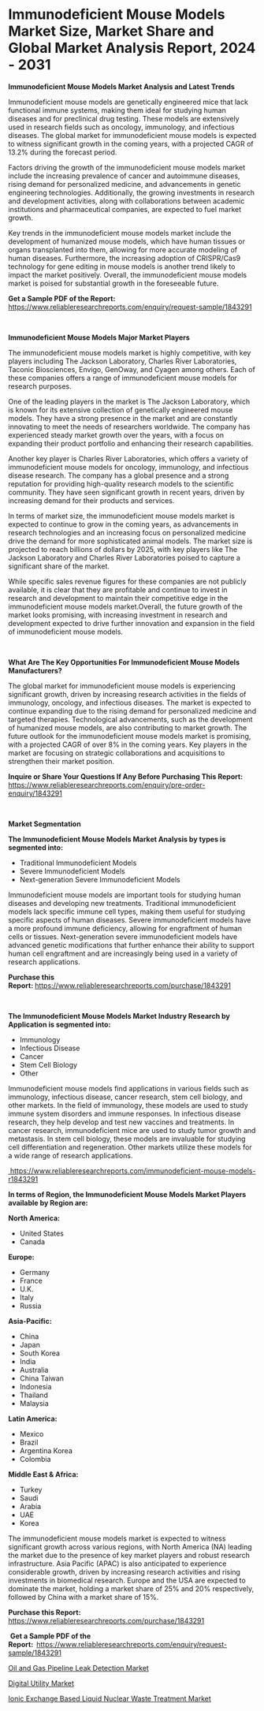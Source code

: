<p><h1>Immunodeficient Mouse Models Market Size, Market Share and Global Market Analysis Report, 2024 - 2031</h1></p><p><strong>Immunodeficient Mouse Models Market Analysis and Latest Trends</strong></p>
<p><p>Immunodeficient mouse models are genetically engineered mice that lack functional immune systems, making them ideal for studying human diseases and for preclinical drug testing. These models are extensively used in research fields such as oncology, immunology, and infectious diseases. The global market for immunodeficient mouse models is expected to witness significant growth in the coming years, with a projected CAGR of 13.2% during the forecast period.</p><p>Factors driving the growth of the immunodeficient mouse models market include the increasing prevalence of cancer and autoimmune diseases, rising demand for personalized medicine, and advancements in genetic engineering technologies. Additionally, the growing investments in research and development activities, along with collaborations between academic institutions and pharmaceutical companies, are expected to fuel market growth.</p><p>Key trends in the immunodeficient mouse models market include the development of humanized mouse models, which have human tissues or organs transplanted into them, allowing for more accurate modeling of human diseases. Furthermore, the increasing adoption of CRISPR/Cas9 technology for gene editing in mouse models is another trend likely to impact the market positively. Overall, the immunodeficient mouse models market is poised for substantial growth in the foreseeable future.</p></p>
<p><strong>Get a Sample PDF of the Report:&nbsp;</strong> <a href="https://www.reliableresearchreports.com/enquiry/request-sample/1843291">https://www.reliableresearchreports.com/enquiry/request-sample/1843291</a></p>
<p>&nbsp;</p>
<p><strong>Immunodeficient Mouse Models Major Market Players</strong></p>
<p><p>The immunodeficient mouse models market is highly competitive, with key players including The Jackson Laboratory, Charles River Laboratories, Taconic Biosciences, Envigo, GenOway, and Cyagen among others. Each of these companies offers a range of immunodeficient mouse models for research purposes.</p><p>One of the leading players in the market is The Jackson Laboratory, which is known for its extensive collection of genetically engineered mouse models. They have a strong presence in the market and are constantly innovating to meet the needs of researchers worldwide. The company has experienced steady market growth over the years, with a focus on expanding their product portfolio and enhancing their research capabilities.</p><p>Another key player is Charles River Laboratories, which offers a variety of immunodeficient mouse models for oncology, immunology, and infectious disease research. The company has a global presence and a strong reputation for providing high-quality research models to the scientific community. They have seen significant growth in recent years, driven by increasing demand for their products and services.</p><p>In terms of market size, the immunodeficient mouse models market is expected to continue to grow in the coming years, as advancements in research technologies and an increasing focus on personalized medicine drive the demand for more sophisticated animal models. The market size is projected to reach billions of dollars by 2025, with key players like The Jackson Laboratory and Charles River Laboratories poised to capture a significant share of the market.</p><p>While specific sales revenue figures for these companies are not publicly available, it is clear that they are profitable and continue to invest in research and development to maintain their competitive edge in the immunodeficient mouse models market.Overall, the future growth of the market looks promising, with increasing investment in research and development expected to drive further innovation and expansion in the field of immunodeficient mouse models.</p></p>
<p>&nbsp;</p>
<p><strong>What Are The Key Opportunities For Immunodeficient Mouse Models Manufacturers?</strong></p>
<p><p>The global market for immunodeficient mouse models is experiencing significant growth, driven by increasing research activities in the fields of immunology, oncology, and infectious diseases. The market is expected to continue expanding due to the rising demand for personalized medicine and targeted therapies. Technological advancements, such as the development of humanized mouse models, are also contributing to market growth. The future outlook for the immunodeficient mouse models market is promising, with a projected CAGR of over 8% in the coming years. Key players in the market are focusing on strategic collaborations and acquisitions to strengthen their market position.</p></p>
<p><strong>Inquire or Share Your Questions If Any Before Purchasing This Report:</strong> <a href="https://www.reliableresearchreports.com/enquiry/pre-order-enquiry/1843291">https://www.reliableresearchreports.com/enquiry/pre-order-enquiry/1843291</a></p>
<p>&nbsp;</p>
<p><strong>Market Segmentation</strong></p>
<p><strong>The Immunodeficient Mouse Models Market Analysis by types is segmented into:</strong></p>
<p><ul><li>Traditional Immunodeficient Models</li><li>Severe Immunodeficient Models</li><li>Next-generation Severe Immunodeficient Models</li></ul></p>
<p><p>Immunodeficient mouse models are important tools for studying human diseases and developing new treatments. Traditional immunodeficient models lack specific immune cell types, making them useful for studying specific aspects of human diseases. Severe immunodeficient models have a more profound immune deficiency, allowing for engraftment of human cells or tissues. Next-generation severe immunodeficient models have advanced genetic modifications that further enhance their ability to support human cell engraftment and are increasingly being used in a variety of research applications.</p></p>
<p><strong>Purchase this Report:&nbsp;</strong><a href="https://www.reliableresearchreports.com/purchase/1843291">https://www.reliableresearchreports.com/purchase/1843291</a></p>
<p>&nbsp;</p>
<p><strong>The Immunodeficient Mouse Models Market Industry Research by Application is segmented into:</strong></p>
<p><ul><li>Immunology</li><li>Infectious Disease</li><li>Cancer</li><li>Stem Cell Biology</li><li>Other</li></ul></p>
<p><p>Immunodeficient mouse models find applications in various fields such as immunology, infectious disease, cancer research, stem cell biology, and other markets. In the field of immunology, these models are used to study immune system disorders and immune responses. In infectious disease research, they help develop and test new vaccines and treatments. In cancer research, immunodeficient mice are used to study tumor growth and metastasis. In stem cell biology, these models are invaluable for studying cell differentiation and regeneration. Other markets utilize these models for a wide range of research applications.</p></p>
<p><a href="https://www.reliableresearchreports.com/immunodeficient-mouse-models-r1843291">&nbsp;https://www.reliableresearchreports.com/immunodeficient-mouse-models-r1843291</a></p>
<p><strong>In terms of Region, the Immunodeficient Mouse Models Market Players available by Region are:</strong></p>
<p>
    <p> <strong> North America: </strong>
        <ul>
            <li>United States</li>
            <li>Canada</li>
        </ul>
        </p> 
    <p> <strong> Europe: </strong>
        <ul>
            <li>Germany</li>
            <li>France</li>
            <li>U.K.</li>
            <li>Italy</li>
            <li>Russia</li>
        </ul>
        </p> 
    <p> <strong> Asia-Pacific: </strong>
        <ul>
            <li>China</li>
            <li>Japan</li>
            <li>South Korea</li>
            <li>India</li>
            <li>Australia</li>
            <li>China Taiwan</li>
            <li>Indonesia</li>
            <li>Thailand</li>
            <li>Malaysia</li>
        </ul>
        </p> 
    <p> <strong> Latin America: </strong>
        <ul>
            <li>Mexico</li>
            <li>Brazil</li>
            <li>Argentina Korea</li>
            <li>Colombia</li>
        </ul>
        </p> 
    <p> <strong> Middle East & Africa: </strong>
        <ul>
            <li>Turkey</li>
            <li>Saudi</li>
            <li>Arabia</li>
            <li>UAE</li>
            <li>Korea</li>
        </ul>
    </p>
    </p>
<p><p>The immunodeficient mouse models market is expected to witness significant growth across various regions, with North America (NA) leading the market due to the presence of key market players and robust research infrastructure. Asia Pacific (APAC) is also anticipated to experience considerable growth, driven by increasing research activities and rising investments in biomedical research. Europe and the USA are expected to dominate the market, holding a market share of 25% and 20% respectively, followed by China with a market share of 15%.</p></p>
<p><strong>Purchase this Report: </strong><a href="https://www.reliableresearchreports.com/purchase/1843291">https://www.reliableresearchreports.com/purchase/1843291</a></p>
<p>&nbsp;<strong>Get a Sample PDF of the Report:&nbsp;&nbsp;</strong><a href="https://www.reliableresearchreports.com/enquiry/request-sample/1843291">https://www.reliableresearchreports.com/enquiry/request-sample/1843291</a></p>
<p><strong></strong></p>
<p><p><a href="https://www.linkedin.com/pulse/oil-gas-pipeline-leak-detection-market-analysis-sze-qc02e?trackingId=uxHFA5%2B2Q1pdPFwrOKQzQw%3D%3D">Oil and Gas Pipeline Leak Detection Market</a></p><p><a href="https://www.linkedin.com/pulse/digital-utility-market-furnishes-information-share-trends-growth-utmke?trackingId=9IHAinRTboKVCi8qTzQnjA%3D%3D">Digital Utility Market</a></p><p><a href="https://www.linkedin.com/pulse/ionic-exchange-based-liquid-nuclear-waste-treatment-market-s0cbe?trackingId=Pspb5lK3mSgPnWJRscqm8Q%3D%3D">Ionic Exchange Based Liquid Nuclear Waste Treatment Market</a></p></p>